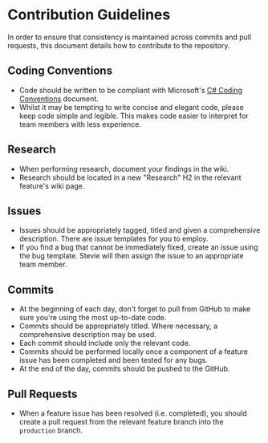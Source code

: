 # Contribution Guidelines
In order to ensure that consistency is maintained across commits and pull requests, this document details how to contribute to the repository.

## Coding Conventions
 * Code should be written to be compliant with Microsoft's [C# Coding Conventions](https://docs.microsoft.com/en-us/dotnet/csharp/fundamentals/coding-style/coding-conventions) document.
 * Whilst it may be tempting to write concise and elegant code, please keep code simple and legible. This makes code easier to interpret for team members with less experience.

## Research
 * When performing research, document your findings in the wiki.
 * Research should be located in a new "Research" H2 in the relevant feature's wiki page.

## Issues
 * Issues should be appropriately tagged, titled and given a comprehensive description. There are issue templates for you to employ.
 * If you find a bug that cannot be immediately fixed, create an issue using the bug template. Stevie will then assign the issue to an appropriate team member.

## Commits
 * At the beginning of each day, don't forget to pull from GitHub to make sure you're using the most up-to-date code.
 * Commits should be appropriately titled. Where necessary, a comprehensive description may be used.
 * Each commit should include only the relevant code.
 * Commits should be performed locally once a component of a feature issue has been completed and been tested for any bugs.
 * At the end of the day, commits should be pushed to the GitHub.

## Pull Requests
 * When a feature issue has been resolved (i.e. completed), you should create a pull request from the relevant feature branch into the `production` branch.
